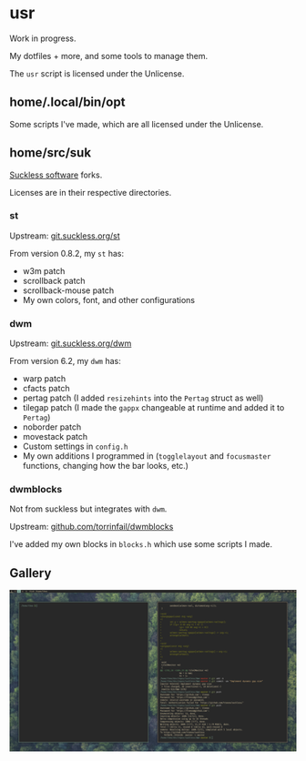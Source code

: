 # usr

Work in progress.

My dotfiles + more, and some tools to manage them.

The `usr` script is licensed under the Unlicense.

## home/.local/bin/opt

Some scripts I've made, which are all licensed under the Unlicense.

## home/src/suk

[Suckless software](https://suckless.org/) forks.

Licenses are in their respective directories.

### st

Upstream: [git.suckless.org/st](https://git.suckless.org/st/)

From version 0.8.2, my `st` has:
* w3m patch
* scrollback patch
* scrollback-mouse patch
* My own colors, font, and other configurations

### dwm

Upstream: [git.suckless.org/dwm](https://git.suckless.org/dwm/)

From version 6.2, my `dwm` has:

* warp patch
* cfacts patch
* pertag patch (I added `resizehints` into the `Pertag` struct as well)
* tilegap patch (I made the `gappx` changeable at runtime and added it to `Pertag`)
* noborder patch
* movestack patch
* Custom settings in `config.h` 
* My own additions I programmed in (`togglelayout` and `focusmaster` functions, changing how the bar looks, etc.)
 
### dwmblocks

Not from suckless but integrates with `dwm`.

Upstream: [github.com/torrinfail/dwmblocks](https://github.com/torrinfail/dwmblocks/)

I've added my own blocks in `blocks.h` which use some scripts I made.

## Gallery

![Screenshot of my desktop](https://raw.githubusercontent.com/tteeoo/usr/main/scrot.png)
